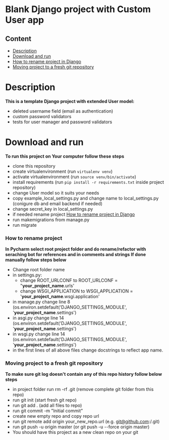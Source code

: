 # Blank Django project with Custom User app
## Content
* [Description](#description)
* [Download and run](#download-and-run)
* [How to rename project in Django](#how-to-rename-project)
* [Moving project to a fresh git repository](#moving-project-to-a-fresh-git-repository)

# Description
**This is a template Django project with extended User model:**

* deleted username field (email as authentication)
* custom password validators
* tests for user manager and password validators

# Download and run
**To run this project on Your computer follow these steps**
* clone this repository
* create virtualenvironment (run `virtualenv venv`)
* activate virtualenvironment (run `source venv/bin/activate`)
* install requirements (run `pip install -r requirements.txt` inside project repository)
* change User model so it suits your needs
* copy example_local_settings.py and change name to local_settings.py (conigure db and email backend if needed)
* change secret_key in local_settings.py
* if needed rename project [How to rename project in Django](#how-to-rename-project)
* run makemigrations from manage.py
* run migrate

### How to rename project
**In Pycharm select root project folder and do rename/refactor with seraching bot for references and in comments and strings If done manually follow steps below**
* Change root folder name
* in settings.py:
  * change ROOT_URLCONF to ROOT_URLCONF = "**your_project_name**.urls'
  * change WSGI_APPLICATION to WSGI_APPLICATION = '**your_project_name**.wsgi.application'
* in manage.py change line 8 (os.environ.setdefault('DJANGO_SETTINGS_MODULE', '**your_project_name**.settings')
* in asgi.py change line 14 (os.environ.setdefault('DJANGO_SETTINGS_MODULE', '**your_project_name**.settings')
* in wsgi.py change line 14 (os.environ.setdefault('DJANGO_SETTINGS_MODULE', '**your_project_name**.settings')
* in the first lines of all above files change docstrings to reflect app name.

### Moving project to a fresh git repository
**To make sure git log doesn't contain any of this repo history follow below steps**
* in project folder run rm -rf .git (remove complete git folder from this repo)
* run git init (start fresh git repo)
* run git add . (add all files to repo)
* run git commit -m "Initial commit"
* create new empty repo and copy repo url
* run git remote add origin your_new_repo.url (e.g. git@github.com:<YOUR ACCOUNT>/<YOUR NEW_REPOSITORY>.git)
* run git push -u origin master (or git push -u --force origin master)
* You should have this project as a new clean repo on your git
